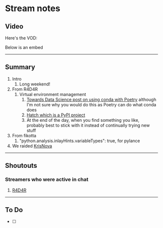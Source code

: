 # Stream notes

## Video

Here's the VOD:

Below is an embed

---

## Summary

1. Intro
   1. Long weekend!
2. From R4D4R
   1. Virtual environment management
      1. [Towards Data Science post on using conda with Poetry](https://towardsdatascience.com/a-guide-to-python-environment-dependency-and-package-management-conda-poetry-f5a6c48d795) although I'm not sure why you would do this as Poetry can do what conda does
      2. [Hatch which is a PyPI project](https://github.com/pypa/hatch)
      3. At the end of the day, when you find something you like, probably best to stick with it instead of continually trying new stuff
3. From fikotta
   1. "python.analysis.inlayHints.variableTypes": true, for pylance
4. We raided [KrisNova](https://www.twitch.tv/KrisNova)

---

## Shoutouts

### Streamers who were active in chat

1. [R4D4R](https://www.twitch.tv/r4d4r_live)
---

## To Do

- [ ]
